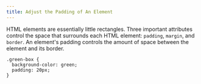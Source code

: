 ```yaml
---
title: Adjust the Padding of An Element
---
```

HTML elements are essentially little rectangles. Three important attributes control the space that surrounds each HTML element: `padding`, `margin`, and `border`. An element's padding controls the amount of space between the element and its border.

    .green-box {
      background-color: green;
      padding: 20px;
    }